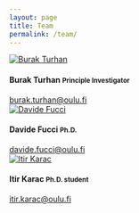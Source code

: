 ```yaml
---
layout: page
title: Team
permalink: /team/
---
```


<div class="team">

  <div class="row">
    <div class="col-sm-6">
      <div class="media">
        <div class="media-left">
          <a href="mailto:burak.turhan@oulu.fi">
            <img src="{{ "/img/burak.jpg" | prepend: site.baseurl }}" alt="Burak Turhan" class="media-object img-circle">
          </a>
        </div>
        <div class="media-body">
          <h4 class="media-heading">Burak Turhan <small>Principle Investigator</small></h4>
          <a href="mailto:burak.turhan@oulu.fi">burak.turhan@oulu.fi</a>
        </div>
      </div>
    </div>
  </div>  
  <div class="row">
    <div class="col-sm-6">
      <div class="media">
        <div class="media-left">
          <a href="mailto:davide.fucci@oulu.fi">
            <img src="{{ "/img/davide.jpg" | prepend: site.baseurl }}" alt="Davide Fucci" class="media-object img-circle">
          </a>
        </div>
        <div class="media-body">
          <h4 class="media-heading">Davide Fucci <small>Ph.D.</small></h4>
          <a href="mailto:davide.fucci@oulu.fi">davide.fucci@oulu.fi</a>
        </div>
      </div>
    </div>
  </div>

  <div class="row">
    <div class="col-sm-6">
      <div class="media">
        <div class="media-left">
          <a href="mailto:itir.karac@oulu.fi">
            <img src="{{ "/img/itir.jpeg" | prepend: site.baseurl }}" alt="Itir Karac" class="media-object img-circle">
          </a>
        </div>
        <div class="media-body">
          <h4 class="media-heading">Itir Karac <small>Ph.D. student</small></h4>
          <a href="mailto:itir.karac@oulu.fi">itir.karac@oulu.fi</a>
        </div>
      </div>
    </div>
  </div>
</div>
